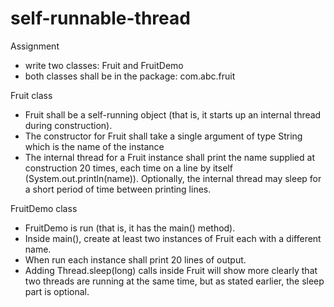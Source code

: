 # self-runnable-thread

Assignment
 - write two classes: Fruit and FruitDemo
 - both classes shall be in the package: com.abc.fruit

Fruit class
 - Fruit shall be a self-running object (that is, it starts up an internal thread during construction).
 - The constructor for Fruit shall take a single argument of type String which is the name of the instance
 - The internal thread for a Fruit instance shall print the name supplied at construction 20 times, each time on a line by itself (System.out.println(name)). Optionally, the internal thread may sleep for a short period of time between printing lines.

FruitDemo class
 - FruitDemo is run (that is, it has the main() method).
 - Inside main(), create at least two instances of Fruit each with a different name.
 - When run each instance shall print 20 lines of output.
 - Adding Thread.sleep(long) calls inside Fruit will show more clearly that two threads are running at the same time, but as stated earlier, the sleep part is optional.
